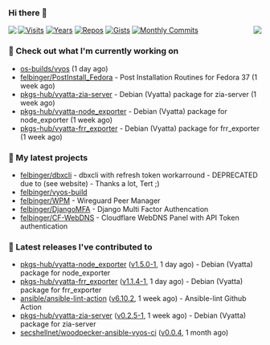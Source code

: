 ### Hi there 👋

<img align="left" src="https://github-readme-stats.vercel.app/api?username=felbinger&theme=dark">
<img align="right" src="https://github-readme-stats.vercel.app/api/top-langs/?username=felbinger&theme=dark">

[![Visits](https://badges.pufler.dev/visits/felbinger/felbinger?style=flat-square&color=black&logo=github)](https://github.com/felbinger)
[![Years](https://badges.pufler.dev/years/felbinger?style=flat-square&color=black&logo=github)](https://github.com/felbinger)
[![Repos](https://badges.pufler.dev/repos/felbinger?style=flat-square&color=black&logo=github)](https://github.com/felbinger?tab=repositories)
[![Gists](https://badges.pufler.dev/gists/felbinger?style=flat-square&color=black&logo=github)](https://gist.github.com/felbinger)
[![Monthly Commits](https://badges.pufler.dev/commits/monthly/felbinger?style=flat-square&color=black&logo=github)](https://github.com/felbinger)

### :construction_worker: Check out what I'm currently working on

- [os-builds/vyos](https://github.com/os-builds/vyos) (1 day ago)
- [felbinger/PostInstall_Fedora](https://github.com/felbinger/PostInstall_Fedora) - Post Installation Routines for Fedora 37 (1 week ago)
- [pkgs-hub/vyatta-zia-server](https://github.com/pkgs-hub/vyatta-zia-server) - Debian (Vyatta) package for zia-server (1 week ago)
- [pkgs-hub/vyatta-node_exporter](https://github.com/pkgs-hub/vyatta-node_exporter) - Debian (Vyatta) package for node_exporter (1 week ago)
- [pkgs-hub/vyatta-frr_exporter](https://github.com/pkgs-hub/vyatta-frr_exporter) - Debian (Vyatta) package for frr_exporter (1 week ago)

### :seedling: My latest projects

- [felbinger/dbxcli](https://github.com/felbinger/dbxcli) - dbxcli with refresh token workarround - DEPRECATED due to (see website) - Thanks a lot, Tert ;)
- [felbinger/vyos-build](https://github.com/felbinger/vyos-build)
- [felbinger/WPM](https://github.com/felbinger/WPM) - Wireguard Peer Manager
- [felbinger/DjangoMFA](https://github.com/felbinger/DjangoMFA) - Django Multi Factor Authencation
- [felbinger/CF-WebDNS](https://github.com/felbinger/CF-WebDNS) - Cloudflare WebDNS Panel with API Token authentication

### :telescope: Latest releases I've contributed to

- [pkgs-hub/vyatta-node_exporter](https://github.com/pkgs-hub/vyatta-node_exporter) ([v1.5.0-1](https://github.com/pkgs-hub/vyatta-node_exporter/releases/tag/v1.5.0-1), 1 day ago) - Debian (Vyatta) package for node_exporter
- [pkgs-hub/vyatta-frr_exporter](https://github.com/pkgs-hub/vyatta-frr_exporter) ([v1.1.4-1](https://github.com/pkgs-hub/vyatta-frr_exporter/releases/tag/v1.1.4-1), 1 day ago) - Debian (Vyatta) package for frr_exporter
- [ansible/ansible-lint-action](https://github.com/ansible/ansible-lint-action) ([v6.10.2](https://github.com/ansible/ansible-lint-action/releases/tag/v6.10.2), 1 week ago) - Ansible-lint Github Action
- [pkgs-hub/vyatta-zia-server](https://github.com/pkgs-hub/vyatta-zia-server) ([v0.2.5-1](https://github.com/pkgs-hub/vyatta-zia-server/releases/tag/v0.2.5-1), 1 week ago) - Debian (Vyatta) package for zia-server
- [secshellnet/woodpecker-ansible-vyos-ci](https://github.com/secshellnet/woodpecker-ansible-vyos-ci) ([v0.0.4](https://github.com/secshellnet/woodpecker-ansible-vyos-ci/releases/tag/v0.0.4), 1 month ago)
